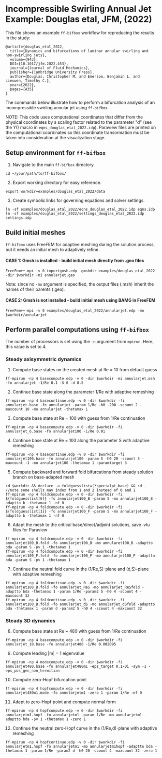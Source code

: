 # Incompressible Swirling Annual Jet Example: Douglas etal, JFM, (2022)
This file shows an example `ff-bifbox` workflow for reproducing the results in the study:
```
@article{douglas_etal_2022,
  title={Dynamics and bifurcations of laminar annular swirling and non-swirling jets},
  volume={943},
  DOI={10.1017/jfm.2022.453},
  journal={Journal of Fluid Mechanics},
  publisher={Cambridge University Press},
  author={Douglas, Christopher M. and Emerson, Benjamin L. and Lieuwen, Timothy C.},
  year={2022},
  pages={A35}
}
```
The commands below illustrate how to perform a bifurcation analysis of an incompressible swirling annular jet using `ff-bifbox`.

NOTE: This code uses computational coordinates that differ from the physical coordinates by a scaling factor related to the parameter "d" (see the Y() macro in `eqns_douglas_etal_2022.idp`). Paraview files are printed on the computational coordinates so this coordinate transormation must be taken into consideration at the visualization stage.

## Setup environment for `ff-bifbox`
1. Navigate to the main `ff-bifbox` directory.
```
cd ~/your/path/to/ff-bifbox/
```
2. Export working directory for easy reference.
```
export workdir=examples/douglas_etal_2022/data
```
3. Create symbolic links for governing equations and solver settings.
```
ln -sf examples/douglas_etal_2022/eqns_douglas_etal_2022.idp eqns.idp
ln -sf examples/douglas_etal_2022/settings_douglas_etal_2022.idp settings.idp
```

## Build initial meshes
`ff-bifbox` uses FreeFEM for adaptive meshing during the solution process, but it needs an initial mesh to adaptively refine.
#### CASE 1: Gmsh is installed - build initial mesh directly from .geo files
```
FreeFem++-mpi -v 0 importgmsh.edp -gmshdir examples/douglas_etal_2022 -dir $workdir -mi annularjet.geo
```
Note: since no `-mo` argument is specified, the output files (.msh) inherit the names of their parents (.geo).
#### CASE 2: Gmsh is not installed - build initial mesh using BAMG in FreeFEM
```
FreeFem++-mpi -v 0 examples/douglas_etal_2022/annularjet.edp -mo $workdir/annularjet
```

## Perform parallel computations using `ff-bifbox`
The number of processors is set using the `-n` argument from `mpirun`. Here, this value is set to 4.
### Steady axisymmetric dynamics
1. Compute base states on the created mesh at Re = 10 from default guess
```
ff-mpirun -np 4 basecompute.edp -v 0 -dir $workdir -mi annularjet.msh -fo annularjet -1/Re 0.1 -S 0 -d 0.5
```

2. Continue base state along the parameter 1/Re with adaptive remeshing
```
ff-mpirun -np 4 basecontinue.edp -v 0 -dir $workdir -fi annularjet.base -fo annularjet -param 1/Re -h0 -200 -scount 2 -maxcount 10 -mo annularjet -thetamax 1
```

3. Compute base state at Re = 100 with guess from 1/Re continuation
```
ff-mpirun -np 4 basecompute.edp -v 0 -dir $workdir -fi annularjet_6.base -fo annularjet100 -1/Re 0.01
```

4. Continue base state at Re = 100 along the parameter S with adaptive remeshing
```
ff-mpirun -np 4 basecontinue.edp -v 0 -dir $workdir -fi annularjet100.base -fo annularjet100 -param S -h0 20 -scount 5 -maxcount -1 -mo annularjet100 -thetamax 1 -paramtarget 3
```

5. Compute backward and forward fold bifurcations from steady solution branch on base-adapted mesh
```
cd $workdir && declare -a foldguesslist=(*specialpt.base) && cd -
//note some shells may index from 1 and 2 instead of 0 and 1
ff-mpirun -np 4 foldcompute.edp -v 0 -dir $workdir -fi ${foldguesslist[0]} -fo annularjet100_B -param S -mo annularjet100_B -adaptto b -thetamax 1 -nf 0
ff-mpirun -np 4 foldcompute.edp -v 0 -dir $workdir -fi ${foldguesslist[1]} -fo annularjet100_F -param S -mo annularjet100_F -adaptto b -thetamax 1 -nf 0
```

6. Adapt the mesh to the critical base/direct/adjoint solutions, save .vtu files for Paraview
```
ff-mpirun -np 4 foldcompute.edp -v 0 -dir $workdir -fi annularjet100_B.fold -fo annularjet100_B -mo annularet100_B -adaptto bda -param S -pv 1 -thetamax 1
ff-mpirun -np 4 foldcompute.edp -v 0 -dir $workdir -fi annularjet100_F.fold -fo annularjet100_F -mo annularjet100_F -adaptto bda -param S -pv 1 -thetamax 1
```

7. Continue the neutral fold curve in the (1/Re,S)-plane and (d,S)-plane with adaptive remeshing
```
ff-mpirun -np 4 foldcontinue.edp -v 0 -dir $workdir -fi annularjet100_B.fold -fo annularjet_ReS -mo annularjet_ReSfold -adaptto bda -thetamax 1 -param 1/Re -param2 S -h0 4 -scount 4 -maxcount 32
ff-mpirun -np 4 foldcontinue.edp -v 0 -dir $workdir -fi annularjet100_B.fold -fo annularjet_dS -mo annularjet_dSfold -adaptto bda -thetamax 1 -param d -param2 S -h0 4 -scount 4 -maxcount 32
```

### Steady 3D dynamics
8. Compute base state at Re ~ 480 with guess from 1/Re continuation
```
ff-mpirun -np 4 basecompute.edp -v 0 -dir $workdir -fi annularjet_10.base -fo annularjet480 -1/Re 0.002095
```

9. Compute leading |m| = 1 eigenvalue
```
ff-mpirun -np 4 modecompute.edp -v 0 -dir $workdir -fi annularjet480.base -fo annularjet480m1 -eps_target 0.1-0i -sym -1 -eps_pos_gen_non_hermitian
```

10. Compute zero-Hopf bifurcation point
```
ff-mpirun -np 4 hopfcompute.edp -v 0 -dir $workdir -fi annularjet480m1.mode -fo annularjetm1 -zero 1 -param 1/Re -nf 0
```

11. Adapt to zero-Hopf point and compute normal form
```
ff-mpirun -np 4 hopfcompute.edp -v 0 -dir $workdir -fi annularjetm1.hopf -fo annularjetm1 -param 1/Re -mo annularjetm1 -adaptto bda -pv 1 -thetamax 1 -zero 1
```

12. Continue the neutral zero-Hopf curve in the (1/Re,d)-plane with adaptive remeshing
```
ff-mpirun -np 4 hopfcontinue.edp -v 0 -dir $workdir -fi annularjetm1.hopf -fo annularjetm1 -mo annularjetm1hopf -adaptto bda -thetamax 1 -param 1/Re -param2 d -h0 20 -scount 4 -maxcount 32 -zero 1
```